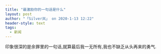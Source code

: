 ```yaml
---
title: "最激励你的一句话是什么"
layout: post
author: "「Silver岚」 on 2020-1-13 12:22"
header-style: text
tags:
  - 新闻
---
```


<head></head>
<body>
  印象很深的是余罪里的一句话,就算最后我一无所有,我也不缺乏从头再来的勇气.
 <br>
</body>


